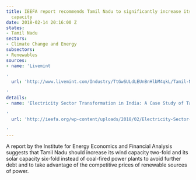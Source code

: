 ```yaml
---
title: IEEFA report recommends Tamil Nadu to significantly increase its wind and solar
  capacity
date: 2018-02-14 20:16:00 Z
states:
- Tamil Nadu
sectors:
- Climate Change and Energy
subsectors:
- Renewables
sources:
- name: 'Livemint

'
  url: 'http://www.livemint.com/Industry/TtGwSULdLEUnBnHlbM4qkL/Tamil-Nadu-should-increase-its-solar-and-wind-energy-capacit.html

'
details:
- name: 'Electricity Sector Transformation in India: A Case Study of Tamil Nadu

'
  url: 'http://ieefa.org/wp-content/uploads/2018/02/Electricity-Sector-Transformation-in-India-A-Case-Study-of-Tamil-Nadu_7-Feb-2018.pdf

'
---
```


A report by the Institute for Energy Economics and Financial Analysis suggests that Tamil Nadu should increase its wind capacity two-fold and its solar capacity six-fold instead of coal-fired power plants to avoid further debt and to take advantage of the competitive prices of renewable sources of power. 
